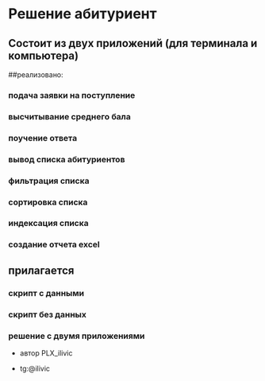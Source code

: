 # Решение абитуриент

## Состоит из двух приложений (для терминала и компьютера)  

##реализовано:

### подача заявки на поступление 

### высчитывание среднего бала 

### поучение ответа

### вывод списка абитуриентов

### фильтрация списка 

### сортировка списка 

### индексация списка 

### создание отчета excel

## прилагается 

### скрипт с данными  

### скрипт без данных  

### решение с двумя приложениями 

* автор PLX_ilivic

* tg:@ilivic

